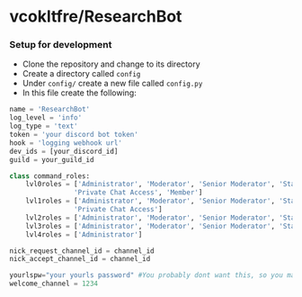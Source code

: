 # vcokltfre/ResearchBot

### Setup for development

- Clone the repository and change to its directory
- Create a directory called `config`
- Under `config/` create a new file called `config.py`
- In this file create the following:
```py
name = 'ResearchBot'
log_level = 'info'
log_type = 'text'
token = 'your discord bot token'
hook = 'logging webhook url'
dev_ids = [your_discord_id]
guild = your_guild_id

class command_roles:
    lvl0roles = ['Administrator', 'Moderator', 'Senior Moderator', 'Staff', 'Private Project Access',
                'Private Chat Access', 'Member']
    lvl1roles = ['Administrator', 'Moderator', 'Senior Moderator', 'Staff', 'Private Project Access',
                'Private Chat Access']
    lvl2roles = ['Administrator', 'Moderator', 'Senior Moderator', 'Staff', 'Private Project Access']
    lvl3roles = ['Administrator', 'Moderator', 'Senior Moderator', 'Staff']
    lvl4roles = ['Administrator']

nick_request_channel_id = channel_id
nick_accept_channel_id = channel_id

yourlspw="your yourls password" #You probably dont want this, so you may want to comment out the line that says "bot.cogs.utility.links" in main.py
welcome_channel = 1234
```